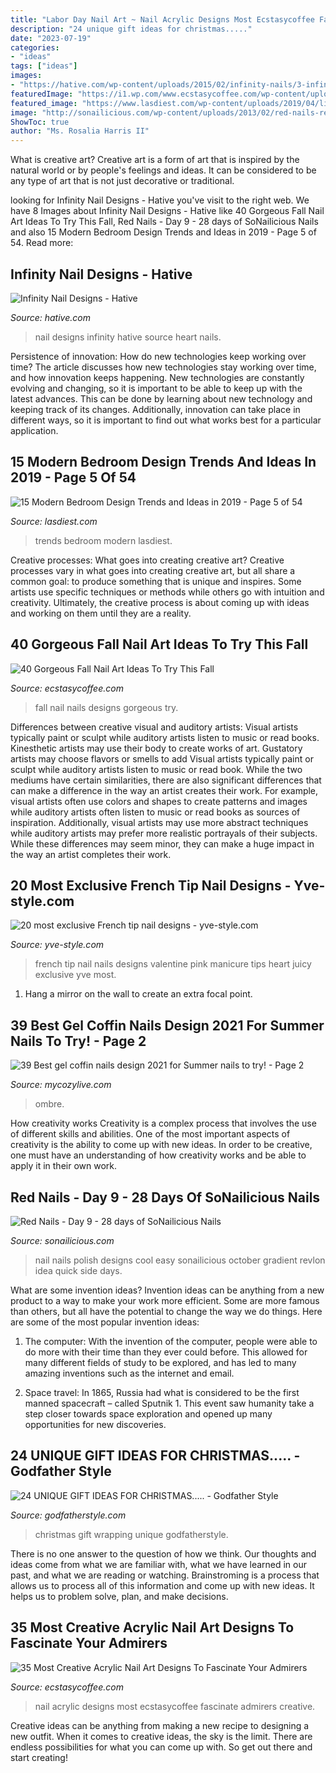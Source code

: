 ```yaml
---
title: "Labor Day Nail Art ~ Nail Acrylic Designs Most Ecstasycoffee Fascinate Admirers Creative"
description: "24 unique gift ideas for christmas....."
date: "2023-07-19"
categories:
- "ideas"
tags: ["ideas"]
images:
- "https://hative.com/wp-content/uploads/2015/02/infinity-nails/3-infinity-nail-art-designs.jpg"
featuredImage: "https://i1.wp.com/www.ecstasycoffee.com/wp-content/uploads/2016/09/Acrylic-Nail-Design-@EcstasyCoffee-39.jpg?resize=600%2C600"
featured_image: "https://www.lasdiest.com/wp-content/uploads/2019/04/littlefarmhouseontaylor_53792802_1146807928856881_3307479000780135525_n-e1554561656143.jpg"
image: "http://sonailicious.com/wp-content/uploads/2013/02/red-nails-revlon-gradient-nail-art1.jpg"
ShowToc: true
author: "Ms. Rosalia Harris II"
---
```



What is creative art?
Creative art is a form of art that is inspired by the natural world or by people's feelings and ideas. It can be considered to be any type of art that is not just decorative or traditional.

	

		
looking for Infinity Nail Designs - Hative you've visit to the right web. We have 8 Images about Infinity Nail Designs - Hative like 40 Gorgeous Fall Nail Art Ideas To Try This Fall, Red Nails - Day 9 - 28 days of SoNailicious Nails and also 15 Modern Bedroom Design Trends and Ideas in 2019 - Page 5 of 54. Read more:
		
    
## Infinity Nail Designs - Hative

<img loading=lazy src="https://hative.com/wp-content/uploads/2015/02/infinity-nails/3-infinity-nail-art-designs.jpg" onerror="this.onerror=null;this.src='https://tse2.mm.bing.net/th?id=OIP.t2afYk5khR7R0NxIy1VhVgHaMH&amp;pid=15.1';" alt="Infinity Nail Designs - Hative">

_Source: hative.com_

>nail designs infinity hative source heart nails. 

	

Persistence of innovation: How do new technologies keep working over time?
The article discusses how new technologies stay working over time, and how innovation keeps happening. New technologies are constantly evolving and changing, so it is important to be able to keep up with the latest advances. This can be done by learning about new technology and keeping track of its changes. Additionally, innovation can take place in different ways, so it is important to find out what works best for a particular application.

    
## 15 Modern Bedroom Design Trends And Ideas In 2019 - Page 5 Of 54

<img loading=lazy src="https://www.lasdiest.com/wp-content/uploads/2019/04/littlefarmhouseontaylor_53792802_1146807928856881_3307479000780135525_n-e1554561656143.jpg" onerror="this.onerror=null;this.src='https://tse2.mm.bing.net/th?id=OIP.iKMrqSQiQBQBkTr0RH1BpAHaLz&amp;pid=15.1';" alt="15 Modern Bedroom Design Trends and Ideas in 2019 - Page 5 of 54">

_Source: lasdiest.com_

>trends bedroom modern lasdiest. 

	

Creative processes: What goes into creating creative art?
Creative processes vary in what goes into creating creative art, but all share a common goal: to produce something that is unique and inspires. Some artists use specific techniques or methods while others go with intuition and creativity. Ultimately, the creative process is about coming up with ideas and working on them until they are a reality.

    
## 40 Gorgeous Fall Nail Art Ideas To Try This Fall

<img loading=lazy src="https://i1.wp.com/www.ecstasycoffee.com/wp-content/uploads/2016/09/Fall-Nails-Art-Designs-and-Ideas.jpg" onerror="this.onerror=null;this.src='https://tse1.mm.bing.net/th?id=OIP.8eIN7GgVxEb_zjEij5H4zQHaLJ&amp;pid=15.1';" alt="40 Gorgeous Fall Nail Art Ideas To Try This Fall">

_Source: ecstasycoffee.com_

>fall nail nails designs gorgeous try. 

	

Differences between creative visual and auditory artists: Visual artists typically paint or sculpt while auditory artists listen to music or read books. Kinesthetic artists may use their body to create works of art. Gustatory artists may choose flavors or smells to add
Visual artists typically paint or sculpt while auditory artists listen to music or read book. While the two mediums have certain similarities, there are also significant differences that can make a difference in the way an artist creates their work. For example, visual artists often use colors and shapes to create patterns and images while auditory artists often listen to music or read books as sources of inspiration. Additionally, visual artists may use more abstract techniques while auditory artists may prefer more realistic portrayals of their subjects. While these differences may seem minor, they can make a huge impact in the way an artist completes their work.

    
## 20 Most Exclusive French Tip Nail Designs - Yve-style.com

<img loading=lazy src="http://yve-style.com/wp-content/uploads/2014/11/french-tip-nail-art.jpg" onerror="this.onerror=null;this.src='https://tse3.mm.bing.net/th?id=OIP.r6NbnKo34CejhB8uwA6CRgHaJ3&amp;pid=15.1';" alt="20 most exclusive French tip nail designs - yve-style.com">

_Source: yve-style.com_

>french tip nail nails designs valentine pink manicure tips heart juicy exclusive yve most. 

	

1. Hang a mirror on the wall to create an extra focal point.

    
## 39 Best Gel Coffin Nails Design 2021 For Summer Nails To Try! - Page 2

<img loading=lazy src="https://mycozylive.com/wp-content/uploads/2021/05/13-768x1152.jpg" onerror="this.onerror=null;this.src='https://tse1.mm.bing.net/th?id=OIP.SXj8TVhj8GTz0ICb7osEDwHaLH&amp;pid=15.1';" alt="39 Best gel coffin nails design 2021 for Summer nails to try! - Page 2">

_Source: mycozylive.com_

>ombre. 

	

How creativity works
Creativity is a complex process that involves the use of different skills and abilities. One of the most important aspects of creativity is the ability to come up with new ideas. In order to be creative, one must have an understanding of how creativity works and be able to apply it in their own work.

    
## Red Nails - Day 9 - 28 Days Of SoNailicious Nails

<img loading=lazy src="http://sonailicious.com/wp-content/uploads/2013/02/red-nails-revlon-gradient-nail-art1.jpg" onerror="this.onerror=null;this.src='https://tse1.mm.bing.net/th?id=OIP.elOc86wi1CJ8W4SmBXMQjgHaLH&amp;pid=15.1';" alt="Red Nails - Day 9 - 28 days of SoNailicious Nails">

_Source: sonailicious.com_

>nail nails polish designs cool easy sonailicious october gradient revlon idea quick side days. 

	

What are some invention ideas?
Invention ideas can be anything from a new product to a way to make your work more efficient. Some are more famous than others, but all have the potential to change the way we do things. Here are some of the most popular invention ideas: 
1) The computer: With the invention of the computer, people were able to do more with their time than they ever could before. This allowed for many different fields of study to be explored, and has led to many amazing inventions such as the internet and email.

2) Space travel: In 1865, Russia had what is considered to be the first manned spacecraft – called Sputnik 1. This event saw humanity take a step closer towards space exploration and opened up many opportunities for new discoveries.

    
## 24 UNIQUE GIFT IDEAS FOR CHRISTMAS..... - Godfather Style

<img loading=lazy src="http://godfatherstyle.com/wp-content/uploads/2016/11/christmas-gift-wrapping-ideas3-1024x767.jpg" onerror="this.onerror=null;this.src='https://tse2.mm.bing.net/th?id=OIP.63-AfxENJHqDDza6RQ18MgHaFj&amp;pid=15.1';" alt="24 UNIQUE GIFT IDEAS FOR CHRISTMAS..... - Godfather Style">

_Source: godfatherstyle.com_

>christmas gift wrapping unique godfatherstyle. 

	

There is no one answer to the question of how we think. Our thoughts and ideas come from what we are familiar with, what we have learned in our past, and what we are reading or watching. Brainstroming is a process that allows us to process all of this information and come up with new ideas. It helps us to problem solve, plan, and make decisions.

    
## 35 Most Creative Acrylic Nail Art Designs To Fascinate Your Admirers

<img loading=lazy src="https://i1.wp.com/www.ecstasycoffee.com/wp-content/uploads/2016/09/Acrylic-Nail-Design-@EcstasyCoffee-39.jpg?resize=600%2C600" onerror="this.onerror=null;this.src='https://tse3.mm.bing.net/th?id=OIP._04H2z7H9Lfrs5QLfc09cgHaHa&amp;pid=15.1';" alt="35 Most Creative Acrylic Nail Art Designs To Fascinate Your Admirers">

_Source: ecstasycoffee.com_

>nail acrylic designs most ecstasycoffee fascinate admirers creative. 

	

Creative ideas can be anything from making a new recipe to designing a new outfit. When it comes to creative ideas, the sky is the limit. There are endless possibilities for what you can come up with. So get out there and start creating!

